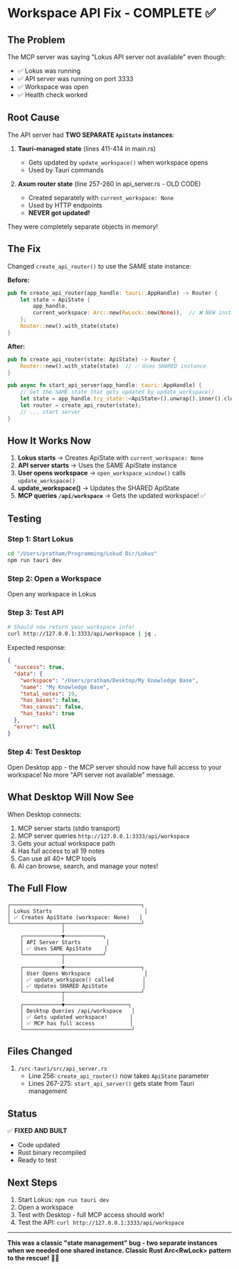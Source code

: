 # Workspace API Fix - COMPLETE ✅

## The Problem

The MCP server was saying "Lokus API server not available" even though:
- ✅ Lokus was running
- ✅ API server was running on port 3333
- ✅ Workspace was open
- ✅ Health check worked

## Root Cause

The API server had **TWO SEPARATE `ApiState` instances**:

1. **Tauri-managed state** (lines 411-414 in main.rs)
   - Gets updated by `update_workspace()` when workspace opens
   - Used by Tauri commands

2. **Axum router state** (line 257-260 in api_server.rs - OLD CODE)
   - Created separately with `current_workspace: None`
   - Used by HTTP endpoints
   - **NEVER got updated!**

They were completely separate objects in memory!

## The Fix

Changed `create_api_router()` to use the SAME state instance:

**Before:**
```rust
pub fn create_api_router(app_handle: tauri::AppHandle) -> Router {
    let state = ApiState {
        app_handle,
        current_workspace: Arc::new(RwLock::new(None)),  // ❌ NEW instance
    };
    Router::new().with_state(state)
}
```

**After:**
```rust
pub fn create_api_router(state: ApiState) -> Router {
    Router::new().with_state(state)  // ✅ Uses SHARED instance
}

pub async fn start_api_server(app_handle: tauri::AppHandle) {
    // Get the SAME state that gets updated by update_workspace()
    let state = app_handle.try_state::<ApiState>().unwrap().inner().clone();
    let router = create_api_router(state);
    // ... start server
}
```

## How It Works Now

1. **Lokus starts** → Creates ApiState with `current_workspace: None`
2. **API server starts** → Uses the SAME ApiState instance
3. **User opens workspace** → `open_workspace_window()` calls `update_workspace()`
4. **update_workspace()** → Updates the SHARED ApiState
5. **MCP queries `/api/workspace`** → Gets the updated workspace! ✅

## Testing

### Step 1: Start Lokus
```bash
cd "/Users/pratham/Programming/Lokud Dir/Lokus"
npm run tauri dev
```

### Step 2: Open a Workspace
Open any workspace in Lokus

### Step 3: Test API
```bash
# Should now return your workspace info!
curl http://127.0.0.1:3333/api/workspace | jq .
```

Expected response:
```json
{
  "success": true,
  "data": {
    "workspace": "/Users/pratham/Desktop/My Knowledge Base",
    "name": "My Knowledge Base",
    "total_notes": 19,
    "has_bases": false,
    "has_canvas": false,
    "has_tasks": true
  },
  "error": null
}
```

### Step 4: Test Desktop
Open Desktop app - the MCP server should now have full access to your workspace! No more "API server not available" message.

## What Desktop Will Now See

When Desktop connects:
1. MCP server starts (stdio transport)
2. MCP server queries `http://127.0.0.1:3333/api/workspace`
3. Gets your actual workspace path
4. Has full access to all 19 notes
5. Can use all 40+ MCP tools
6. AI can browse, search, and manage your notes!

## The Full Flow

```
┌─────────────────────────────────────────┐
│ Lokus Starts                             │
│ ✅ Creates ApiState (workspace: None)   │
└────────────────┬────────────────────────┘
                 │
    ┌────────────▼────────────┐
    │ API Server Starts        │
    │ ✅ Uses SAME ApiState    │
    └────────────┬────────────┘
                 │
    ┌────────────▼────────────────────────┐
    │ User Opens Workspace                 │
    │ ✅ update_workspace() called         │
    │ ✅ Updates SHARED ApiState           │
    └────────────┬────────────────────────┘
                 │
    ┌────────────▼────────────────────┐
    │ Desktop Queries /api/workspace   │
    │ ✅ Gets updated workspace!       │
    │ ✅ MCP has full access           │
    └──────────────────────────────────┘
```

## Files Changed

1. `/src-tauri/src/api_server.rs`
   - Line 256: `create_api_router()` now takes `ApiState` parameter
   - Lines 267-275: `start_api_server()` gets state from Tauri management

## Status

✅ **FIXED AND BUILT**
- Code updated
- Rust binary recompiled
- Ready to test

## Next Steps

1. Start Lokus: `npm run tauri dev`
2. Open a workspace
3. Test with Desktop - full MCP access should work!
4. Test the API: `curl http://127.0.0.1:3333/api/workspace`

---

**This was a classic "state management" bug - two separate instances when we needed one shared instance. Classic Rust Arc<RwLock<T>> pattern to the rescue!** 🦀✨
